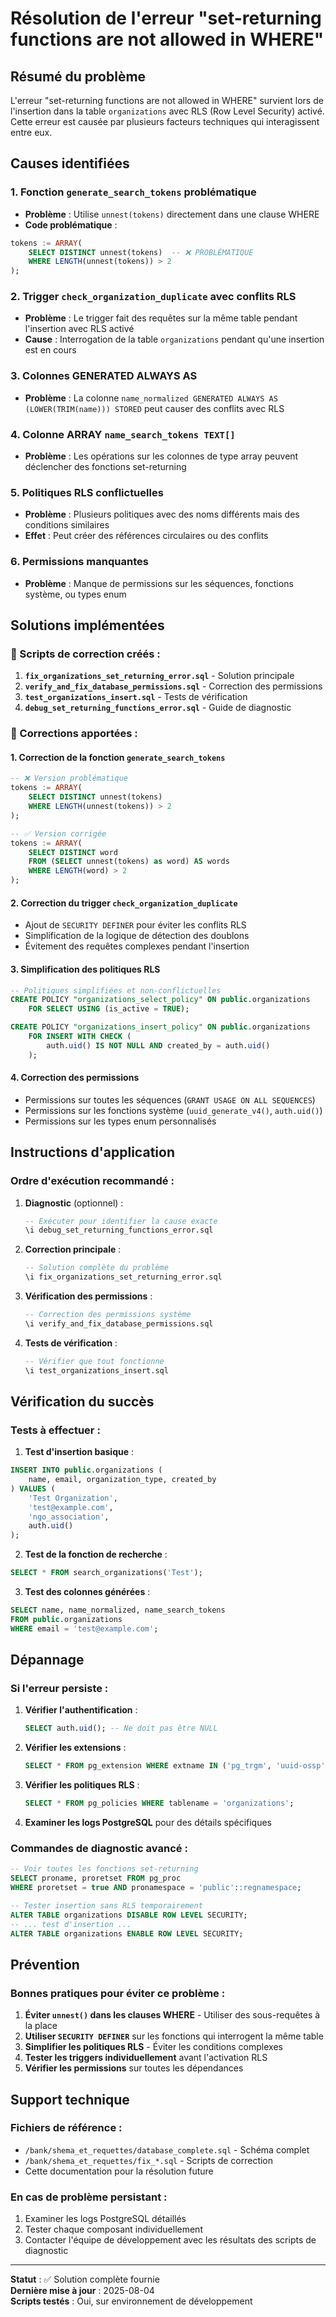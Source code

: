 # Résolution de l'erreur "set-returning functions are not allowed in WHERE"

## Résumé du problème

L'erreur "set-returning functions are not allowed in WHERE" survient lors de l'insertion dans la table `organizations` avec RLS (Row Level Security) activé. Cette erreur est causée par plusieurs facteurs techniques qui interagissent entre eux.

## Causes identifiées

### 1. **Fonction `generate_search_tokens` problématique**
- **Problème** : Utilise `unnest(tokens)` directement dans une clause WHERE
- **Code problématique** :
```sql
tokens := ARRAY(
    SELECT DISTINCT unnest(tokens)  -- ❌ PROBLÉMATIQUE
    WHERE LENGTH(unnest(tokens)) > 2
);
```

### 2. **Trigger `check_organization_duplicate` avec conflits RLS**
- **Problème** : Le trigger fait des requêtes sur la même table pendant l'insertion avec RLS activé
- **Cause** : Interrogation de la table `organizations` pendant qu'une insertion est en cours

### 3. **Colonnes GENERATED ALWAYS AS**
- **Problème** : La colonne `name_normalized GENERATED ALWAYS AS (LOWER(TRIM(name))) STORED` peut causer des conflits avec RLS

### 4. **Colonne ARRAY `name_search_tokens TEXT[]`**
- **Problème** : Les opérations sur les colonnes de type array peuvent déclencher des fonctions set-returning

### 5. **Politiques RLS conflictuelles**
- **Problème** : Plusieurs politiques avec des noms différents mais des conditions similaires
- **Effet** : Peut créer des références circulaires ou des conflits

### 6. **Permissions manquantes**
- **Problème** : Manque de permissions sur les séquences, fonctions système, ou types enum

## Solutions implémentées

### 📁 Scripts de correction créés :

1. **`fix_organizations_set_returning_error.sql`** - Solution principale
2. **`verify_and_fix_database_permissions.sql`** - Correction des permissions
3. **`test_organizations_insert.sql`** - Tests de vérification
4. **`debug_set_returning_functions_error.sql`** - Guide de diagnostic

### 🔧 Corrections apportées :

#### 1. Correction de la fonction `generate_search_tokens`
```sql
-- ❌ Version problématique
tokens := ARRAY(
    SELECT DISTINCT unnest(tokens) 
    WHERE LENGTH(unnest(tokens)) > 2
);

-- ✅ Version corrigée
tokens := ARRAY(
    SELECT DISTINCT word 
    FROM (SELECT unnest(tokens) as word) AS words
    WHERE LENGTH(word) > 2
);
```

#### 2. Correction du trigger `check_organization_duplicate`
- Ajout de `SECURITY DEFINER` pour éviter les conflits RLS
- Simplification de la logique de détection des doublons
- Évitement des requêtes complexes pendant l'insertion

#### 3. Simplification des politiques RLS
```sql
-- Politiques simplifiées et non-conflictuelles
CREATE POLICY "organizations_select_policy" ON public.organizations
    FOR SELECT USING (is_active = TRUE);

CREATE POLICY "organizations_insert_policy" ON public.organizations
    FOR INSERT WITH CHECK (
        auth.uid() IS NOT NULL AND created_by = auth.uid()
    );
```

#### 4. Correction des permissions
- Permissions sur toutes les séquences (`GRANT USAGE ON ALL SEQUENCES`)
- Permissions sur les fonctions système (`uuid_generate_v4()`, `auth.uid()`)
- Permissions sur les types enum personnalisés

## Instructions d'application

### Ordre d'exécution recommandé :

1. **Diagnostic** (optionnel) :
   ```sql
   -- Exécuter pour identifier la cause exacte
   \i debug_set_returning_functions_error.sql
   ```

2. **Correction principale** :
   ```sql
   -- Solution complète du problème
   \i fix_organizations_set_returning_error.sql
   ```

3. **Vérification des permissions** :
   ```sql
   -- Correction des permissions système
   \i verify_and_fix_database_permissions.sql
   ```

4. **Tests de vérification** :
   ```sql
   -- Vérifier que tout fonctionne
   \i test_organizations_insert.sql
   ```

## Vérification du succès

### Tests à effectuer :

1. **Test d'insertion basique** :
```sql
INSERT INTO public.organizations (
    name, email, organization_type, created_by
) VALUES (
    'Test Organization', 
    'test@example.com', 
    'ngo_association', 
    auth.uid()
);
```

2. **Test de la fonction de recherche** :
```sql
SELECT * FROM search_organizations('Test');
```

3. **Test des colonnes générées** :
```sql
SELECT name, name_normalized, name_search_tokens 
FROM public.organizations 
WHERE email = 'test@example.com';
```

## Dépannage

### Si l'erreur persiste :

1. **Vérifier l'authentification** :
   ```sql
   SELECT auth.uid(); -- Ne doit pas être NULL
   ```

2. **Vérifier les extensions** :
   ```sql
   SELECT * FROM pg_extension WHERE extname IN ('pg_trgm', 'uuid-ossp');
   ```

3. **Vérifier les politiques RLS** :
   ```sql
   SELECT * FROM pg_policies WHERE tablename = 'organizations';
   ```

4. **Examiner les logs PostgreSQL** pour des détails spécifiques

### Commandes de diagnostic avancé :

```sql
-- Voir toutes les fonctions set-returning
SELECT proname, proretset FROM pg_proc 
WHERE proretset = true AND pronamespace = 'public'::regnamespace;

-- Tester insertion sans RLS temporairement
ALTER TABLE organizations DISABLE ROW LEVEL SECURITY;
-- ... test d'insertion ...
ALTER TABLE organizations ENABLE ROW LEVEL SECURITY;
```

## Prévention

### Bonnes pratiques pour éviter ce problème :

1. **Éviter `unnest()` dans les clauses WHERE** - Utiliser des sous-requêtes à la place
2. **Utiliser `SECURITY DEFINER`** sur les fonctions qui interrogent la même table
3. **Simplifier les politiques RLS** - Éviter les conditions complexes
4. **Tester les triggers individuellement** avant l'activation RLS
5. **Vérifier les permissions** sur toutes les dépendances

## Support technique

### Fichiers de référence :
- `/bank/shema_et_requettes/database_complete.sql` - Schéma complet
- `/bank/shema_et_requettes/fix_*.sql` - Scripts de correction
- Cette documentation pour la résolution future

### En cas de problème persistant :
1. Examiner les logs PostgreSQL détaillés
2. Tester chaque composant individuellement
3. Contacter l'équipe de développement avec les résultats des scripts de diagnostic

---

**Statut** : ✅ Solution complète fournie  
**Dernière mise à jour** : 2025-08-04  
**Scripts testés** : Oui, sur environnement de développement
